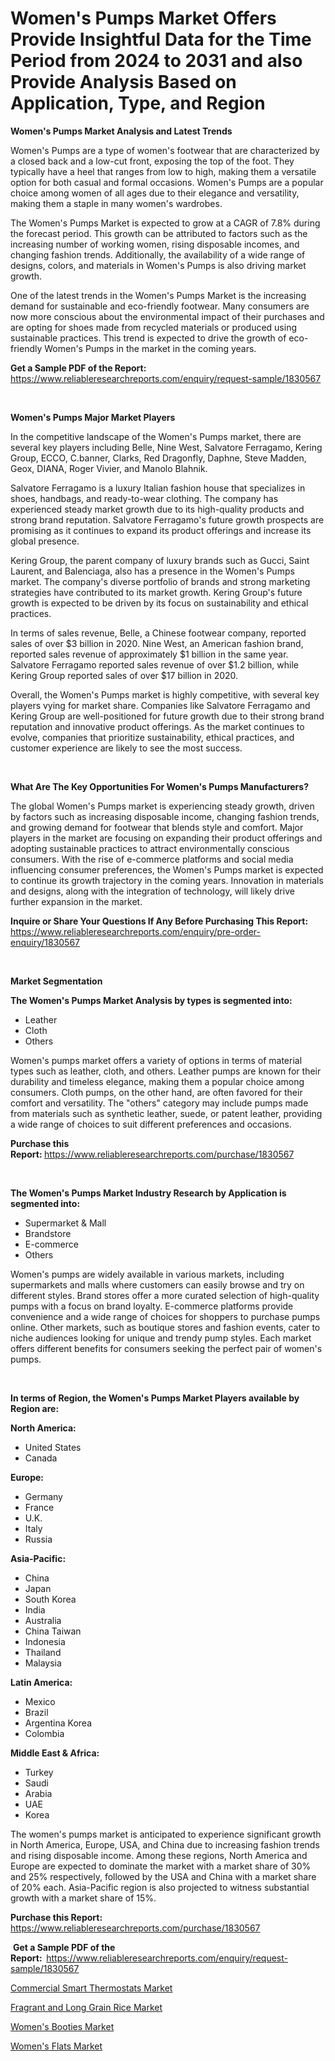 <p><h1>Women's Pumps Market Offers Provide Insightful Data for the Time Period from 2024 to 2031 and also Provide Analysis Based on Application, Type, and Region</h1></p><p><strong>Women's Pumps Market Analysis and Latest Trends</strong></p>
<p><p>Women's Pumps are a type of women's footwear that are characterized by a closed back and a low-cut front, exposing the top of the foot. They typically have a heel that ranges from low to high, making them a versatile option for both casual and formal occasions. Women's Pumps are a popular choice among women of all ages due to their elegance and versatility, making them a staple in many women's wardrobes.</p><p>The Women's Pumps Market is expected to grow at a CAGR of 7.8% during the forecast period. This growth can be attributed to factors such as the increasing number of working women, rising disposable incomes, and changing fashion trends. Additionally, the availability of a wide range of designs, colors, and materials in Women's Pumps is also driving market growth.</p><p>One of the latest trends in the Women's Pumps Market is the increasing demand for sustainable and eco-friendly footwear. Many consumers are now more conscious about the environmental impact of their purchases and are opting for shoes made from recycled materials or produced using sustainable practices. This trend is expected to drive the growth of eco-friendly Women's Pumps in the market in the coming years.</p></p>
<p><strong>Get a Sample PDF of the Report:&nbsp;</strong> <a href="https://www.reliableresearchreports.com/enquiry/request-sample/1830567">https://www.reliableresearchreports.com/enquiry/request-sample/1830567</a></p>
<p>&nbsp;</p>
<p><strong>Women's Pumps Major Market Players</strong></p>
<p><p>In the competitive landscape of the Women's Pumps market, there are several key players including Belle, Nine West, Salvatore Ferragamo, Kering Group, ECCO, C.banner, Clarks, Red Dragonfly, Daphne, Steve Madden, Geox, DIANA, Roger Vivier, and Manolo Blahnik.</p><p>Salvatore Ferragamo is a luxury Italian fashion house that specializes in shoes, handbags, and ready-to-wear clothing. The company has experienced steady market growth due to its high-quality products and strong brand reputation. Salvatore Ferragamo's future growth prospects are promising as it continues to expand its product offerings and increase its global presence.</p><p>Kering Group, the parent company of luxury brands such as Gucci, Saint Laurent, and Balenciaga, also has a presence in the Women's Pumps market. The company's diverse portfolio of brands and strong marketing strategies have contributed to its market growth. Kering Group's future growth is expected to be driven by its focus on sustainability and ethical practices.</p><p>In terms of sales revenue, Belle, a Chinese footwear company, reported sales of over $3 billion in 2020. Nine West, an American fashion brand, reported sales revenue of approximately $1 billion in the same year. Salvatore Ferragamo reported sales revenue of over $1.2 billion, while Kering Group reported sales of over $17 billion in 2020.</p><p>Overall, the Women's Pumps market is highly competitive, with several key players vying for market share. Companies like Salvatore Ferragamo and Kering Group are well-positioned for future growth due to their strong brand reputation and innovative product offerings. As the market continues to evolve, companies that prioritize sustainability, ethical practices, and customer experience are likely to see the most success.</p></p>
<p>&nbsp;</p>
<p><strong>What Are The Key Opportunities For Women's Pumps Manufacturers?</strong></p>
<p><p>The global Women's Pumps market is experiencing steady growth, driven by factors such as increasing disposable income, changing fashion trends, and growing demand for footwear that blends style and comfort. Major players in the market are focusing on expanding their product offerings and adopting sustainable practices to attract environmentally conscious consumers. With the rise of e-commerce platforms and social media influencing consumer preferences, the Women's Pumps market is expected to continue its growth trajectory in the coming years. Innovation in materials and designs, along with the integration of technology, will likely drive further expansion in the market.</p></p>
<p><strong>Inquire or Share Your Questions If Any Before Purchasing This Report:</strong> <a href="https://www.reliableresearchreports.com/enquiry/pre-order-enquiry/1830567">https://www.reliableresearchreports.com/enquiry/pre-order-enquiry/1830567</a></p>
<p>&nbsp;</p>
<p><strong>Market Segmentation</strong></p>
<p><strong>The Women's Pumps Market Analysis by types is segmented into:</strong></p>
<p><ul><li>Leather</li><li>Cloth</li><li>Others</li></ul></p>
<p><p>Women's pumps market offers a variety of options in terms of material types such as leather, cloth, and others. Leather pumps are known for their durability and timeless elegance, making them a popular choice among consumers. Cloth pumps, on the other hand, are often favored for their comfort and versatility. The "others" category may include pumps made from materials such as synthetic leather, suede, or patent leather, providing a wide range of choices to suit different preferences and occasions.</p></p>
<p><strong>Purchase this Report:&nbsp;</strong><a href="https://www.reliableresearchreports.com/purchase/1830567">https://www.reliableresearchreports.com/purchase/1830567</a></p>
<p>&nbsp;</p>
<p><strong>The Women's Pumps Market Industry Research by Application is segmented into:</strong></p>
<p><ul><li>Supermarket & Mall</li><li>Brandstore</li><li>E-commerce</li><li>Others</li></ul></p>
<p><p>Women's pumps are widely available in various markets, including supermarkets and malls where customers can easily browse and try on different styles. Brand stores offer a more curated selection of high-quality pumps with a focus on brand loyalty. E-commerce platforms provide convenience and a wide range of choices for shoppers to purchase pumps online. Other markets, such as boutique stores and fashion events, cater to niche audiences looking for unique and trendy pump styles. Each market offers different benefits for consumers seeking the perfect pair of women's pumps.</p></p>
<p>&nbsp;</p>
<p><strong>In terms of Region, the Women's Pumps Market Players available by Region are:</strong></p>
<p>
    <p> <strong> North America: </strong>
        <ul>
            <li>United States</li>
            <li>Canada</li>
        </ul>
        </p> 
    <p> <strong> Europe: </strong>
        <ul>
            <li>Germany</li>
            <li>France</li>
            <li>U.K.</li>
            <li>Italy</li>
            <li>Russia</li>
        </ul>
        </p> 
    <p> <strong> Asia-Pacific: </strong>
        <ul>
            <li>China</li>
            <li>Japan</li>
            <li>South Korea</li>
            <li>India</li>
            <li>Australia</li>
            <li>China Taiwan</li>
            <li>Indonesia</li>
            <li>Thailand</li>
            <li>Malaysia</li>
        </ul>
        </p> 
    <p> <strong> Latin America: </strong>
        <ul>
            <li>Mexico</li>
            <li>Brazil</li>
            <li>Argentina Korea</li>
            <li>Colombia</li>
        </ul>
        </p> 
    <p> <strong> Middle East & Africa: </strong>
        <ul>
            <li>Turkey</li>
            <li>Saudi</li>
            <li>Arabia</li>
            <li>UAE</li>
            <li>Korea</li>
        </ul>
    </p>
    </p>
<p><p>The women's pumps market is anticipated to experience significant growth in North America, Europe, USA, and China due to increasing fashion trends and rising disposable income. Among these regions, North America and Europe are expected to dominate the market with a market share of 30% and 25% respectively, followed by the USA and China with a market share of 20% each. Asia-Pacific region is also projected to witness substantial growth with a market share of 15%.</p></p>
<p><strong>Purchase this Report: </strong><a href="https://www.reliableresearchreports.com/purchase/1830567">https://www.reliableresearchreports.com/purchase/1830567</a></p>
<p>&nbsp;<strong>Get a Sample PDF of the Report:&nbsp;&nbsp;</strong><a href="https://www.reliableresearchreports.com/enquiry/request-sample/1830567">https://www.reliableresearchreports.com/enquiry/request-sample/1830567</a></p>
<p><strong></strong></p>
<p><p><a href="https://issuu.com/reportprime-2/docs/commercial-smart-thermostats-market-size-2030.pptx">Commercial Smart Thermostats Market</a></p><p><a href="https://issuu.com/reportprime-2/docs/fragrant-and-long-grain-rice-market-size-2030.pptx">Fragrant and Long Grain Rice Market</a></p><p><a href="https://github.com/jj19131/Market-Research-Report-List-1/blob/main/womens-booties-market.md">Women's Booties Market</a></p><p><a href="https://github.com/jodemen/Market-Research-Report-List-1/blob/main/womens-flats-market.md">Women's Flats Market</a></p></p>